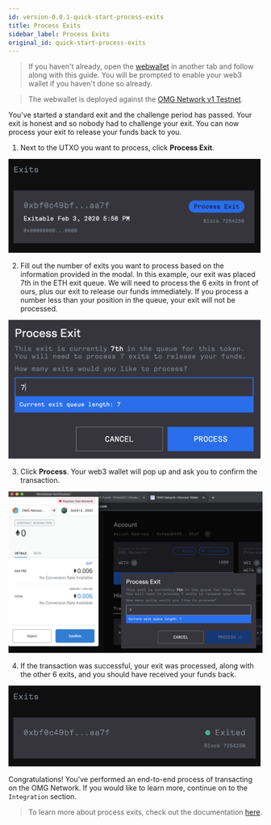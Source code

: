 ```yaml
---
id: version-0.0.1-quick-start-process-exits
title: Process Exits
sidebar_label: Process Exits
original_id: quick-start-process-exits
---
```


> If you haven't already, open the [webwallet](https://omgnetwork-browser-wallet.netlify.com) in another tab and follow along with this guide. You will be prompted to enable your web3 wallet if you haven't done so already.

> The webwallet is deployed against the [OMG Network v1 Testnet](network-connection-details.md).

You've started a standard exit and the challenge period has passed. Your exit is honest and so nobody had to challenge your exit. You can now process your exit to release your funds back to you.

1. Next to the UTXO you want to process, click **Process Exit**.

<img src="/img/process-exits-start.png" width="500">

2. Fill out the number of exits you want to process based on the information provided in the modal. In this example, our exit was placed 7th in the ETH exit queue. We will need to process the 6 exits in front of ours, plus our exit to release our funds immediately. If you process a number less than your position in the queue, your exit will not be processed.

<img src="/img/process-exits-create.png" width="500">

3. Click **Process**. Your web3 wallet will pop up and ask you to confirm the transaction.

![exit-sign](/img/process-exits-confirm.png)

4. If the transaction was successful, your exit was processed, along with the other 6 exits, and you should have received your funds back.

<img src="/img/process-exits-confirmed.png" width="500">

Congratulations! You've performed an end-to-end process of transacting on the OMG Network. If you would like to learn more, continue on to the `Integration` section.

> To learn more about process exits, check out the documentation [here](process-exits).